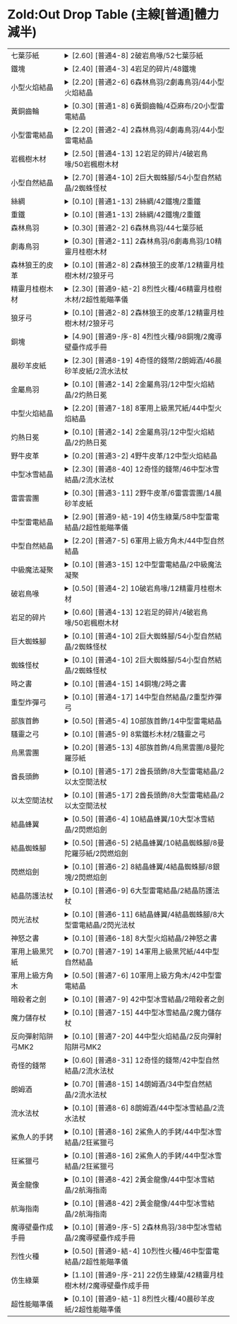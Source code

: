 
# Zold:Out Drop Table (主線[普通]體力減半)

<table>
<tr><td>七葉莎紙</td><td>
<details> <summary>[2.60] [普通4-8] 2破岩鳥喙/52七葉莎紙</summary>
<table><tr><th>Rate</th> <th>Stage</th> <th>Drops</th> </tr>

<tr>
<td>2.60</td>
<td>普通4-8</td>
<td>2破岩鳥喙/52七葉莎紙</td>
</tr>

<tr>
<td>2.50</td>
<td>普通4-7</td>
<td>6破岩鳥喙/50七葉莎紙</td>
</tr>

<tr>
<td>2.20</td>
<td>普通2-2</td>
<td>6森林鳥羽/44七葉莎紙</td>
</tr>

<tr>
<td>1.50</td>
<td>惡夢1-10</td>
<td>4黑鐵齒輪/2赤綿布/3黃銅齒輪/30七葉莎紙/1火焰之加護</td>
</tr>

<tr>
<td>1.25</td>
<td>困難1-9</td>
<td>1赤綿布/1黃銅齒輪/1亞麻布/25七葉莎紙</td>
</tr>

<tr>
<td>1.00</td>
<td>普通1-2</td>
<td>20七葉莎紙</td>
</tr>
</table>
Used by: 閃耀之書/憤怒之書/大回復之書/淨化之書/燃燒之書/加速之書/快速回復之書/聖盾之書/聖光之書/新生節童話/海魔獸歷史/高階回復之書/四季魔導書

</details> </td></tr>
<tr><td>鐵塊</td><td>
<details> <summary>[2.40] [普通4-3] 4岩足的碎片/48鐵塊</summary>
<table><tr><th>Rate</th> <th>Stage</th> <th>Drops</th> </tr>

<tr>
<td>2.40</td>
<td>普通4-3</td>
<td>4岩足的碎片/48鐵塊</td>
</tr>

<tr>
<td>2.10</td>
<td>普通1-13</td>
<td>2絲綢/42鐵塊/2重鐵</td>
</tr>

<tr>
<td>1.45</td>
<td>惡夢1-13</td>
<td>1黃金齒輪/1絲綢/29鐵塊/1天之鎖鏈</td>
</tr>

<tr>
<td>1.10</td>
<td>普通1-3</td>
<td>22鐵塊</td>
</tr>

<tr>
<td>1.00</td>
<td>惡夢1-2</td>
<td>2黑鐵齒輪/2赤綿布/1亞麻布/20鐵塊/1猛毒曲刀</td>
</tr>

<tr>
<td>0.90</td>
<td>困難1-3</td>
<td>1赤綿布/1亞麻布/18鐵塊</td>
</tr>
</table>
Used by: 鐵劍/加護之劍/重劍/長劍/小曲刀/輕巧格檔匕首/平衡劍/騎士長劍/不屈之劍/重鐵/格擋匕首/神聖之劍/引燃火劍/舞台禮劍/星光蟹王輕劍/飲血枯刃

</details> </td></tr>
<tr><td>小型火焰結晶</td><td>
<details> <summary>[2.20] [普通2-6] 6森林鳥羽/2劇毒鳥羽/44小型火焰結晶</summary>
<table><tr><th>Rate</th> <th>Stage</th> <th>Drops</th> </tr>

<tr>
<td>2.20</td>
<td>普通2-6</td>
<td>6森林鳥羽/2劇毒鳥羽/44小型火焰結晶</td>
</tr>

<tr>
<td>1.25</td>
<td>困難1-11</td>
<td>1黑鐵齒輪/2黃銅齒輪/1亞麻布/25小型火焰結晶</td>
</tr>

<tr>
<td>0.90</td>
<td>普通1-5</td>
<td>18小型火焰結晶</td>
</tr>

<tr>
<td>0.90</td>
<td>惡夢1-3</td>
<td>4赤綿布/18小型火焰結晶/1猛毒曲刀</td>
</tr>

<tr>
<td>0.90</td>
<td>惡夢1-9</td>
<td>4黑鐵齒輪/4赤綿布/2黃銅齒輪/18小型火焰結晶/1火焰之加護</td>
</tr>

<tr>
<td>0.85</td>
<td>困難1-8</td>
<td>1赤綿布/5亞麻布/17小型火焰結晶</td>
</tr>
</table>
Used by: 木製法杖/小雞閃光杖/空間法杖/火焰法杖/引燃火劍/橡木法杖/灼熱日冕/彩蛋權杖

</details> </td></tr>
<tr><td>黃銅齒輪</td><td>
<details> <summary>[0.30] [普通1-8] 6黃銅齒輪/4亞麻布/20小型雷電結晶</summary>
<table><tr><th>Rate</th> <th>Stage</th> <th>Drops</th> </tr>

<tr>
<td>0.30</td>
<td>普通1-8</td>
<td>6黃銅齒輪/4亞麻布/20小型雷電結晶</td>
</tr>

<tr>
<td>0.30</td>
<td>普通1-10</td>
<td>6黃銅齒輪/2亞麻布/18小型自然結晶</td>
</tr>

<tr>
<td>0.30</td>
<td>惡夢3-14</td>
<td>2赤綿布/6黃銅齒輪/1亞麻布/4大型冰雪結晶/1流水之加護</td>
</tr>

<tr>
<td>0.20</td>
<td>普通1-11</td>
<td>4黃銅齒輪/2亞麻布/20岩楓樹木材</td>
</tr>

<tr>
<td>0.15</td>
<td>困難3-14</td>
<td>2黑鐵齒輪/3黃銅齒輪/3大型火焰結晶/1清淨如水</td>
</tr>

<tr>
<td>0.15</td>
<td>惡夢1-10</td>
<td>4黑鐵齒輪/2赤綿布/3黃銅齒輪/30七葉莎紙/1火焰之加護</td>
</tr>

<tr>
<td>0.10</td>
<td>普通1-9</td>
<td>2黃銅齒輪/2亞麻布/18岩楓樹木材</td>
</tr>

<tr>
<td>0.10</td>
<td>普通3-14</td>
<td>2黃銅齒輪/2亞麻布/14中型自然結晶</td>
</tr>

<tr>
<td>0.10</td>
<td>困難1-10</td>
<td>2黑鐵齒輪/1赤綿布/2黃銅齒輪/24小型雷電結晶</td>
</tr>

<tr>
<td>0.10</td>
<td>困難1-11</td>
<td>1黑鐵齒輪/2黃銅齒輪/1亞麻布/25小型火焰結晶</td>
</tr>

<tr>
<td>0.10</td>
<td>惡夢1-5</td>
<td>2赤綿布/2黃銅齒輪/3亞麻布/20岩楓樹木材/1猛毒曲刀</td>
</tr>

<tr>
<td>0.10</td>
<td>惡夢1-9</td>
<td>4黑鐵齒輪/4赤綿布/2黃銅齒輪/18小型火焰結晶/1火焰之加護</td>
</tr>

<tr>
<td>0.05</td>
<td>困難1-2</td>
<td>1黑鐵齒輪/1黃銅齒輪/1亞麻布/18小型冰雪結晶</td>
</tr>

<tr>
<td>0.05</td>
<td>困難1-5</td>
<td>1赤綿布/1黃銅齒輪/2亞麻布/19岩楓樹木材</td>
</tr>

<tr>
<td>0.05</td>
<td>困難1-9</td>
<td>1赤綿布/1黃銅齒輪/1亞麻布/25七葉莎紙</td>
</tr>

<tr>
<td>0.05</td>
<td>惡夢1-8</td>
<td>2赤綿布/1黃銅齒輪/5亞麻布/18小型自然結晶/1火焰之加護</td>
</tr>

<tr>
<td>0.05</td>
<td>惡夢1-11</td>
<td>2黑鐵齒輪/1黃銅齒輪/3亞麻布/28小型冰雪結晶/1火焰之加護</td>
</tr>
</table>
Used by: 長劍/小曲刀/訓練用陷阱弓/毒弓/騎士長劍/驅散法杖/火焰法杖/中級魔法凝聚/智慧之書/高級魔法凝聚/時間壓縮杖

</details> </td></tr>
<tr><td>小型雷電結晶</td><td>
<details> <summary>[2.20] [普通2-4] 2森林鳥羽/4劇毒鳥羽/44小型雷電結晶</summary>
<table><tr><th>Rate</th> <th>Stage</th> <th>Drops</th> </tr>

<tr>
<td>2.20</td>
<td>普通2-4</td>
<td>2森林鳥羽/4劇毒鳥羽/44小型雷電結晶</td>
</tr>

<tr>
<td>2.10</td>
<td>普通2-3</td>
<td>2森林鳥羽/42小型雷電結晶</td>
</tr>

<tr>
<td>1.20</td>
<td>困難1-10</td>
<td>2黑鐵齒輪/1赤綿布/2黃銅齒輪/24小型雷電結晶</td>
</tr>

<tr>
<td>1.20</td>
<td>困難1-13</td>
<td>1黃金齒輪/1絲綢/24小型雷電結晶/1暗影杖</td>
</tr>

<tr>
<td>1.00</td>
<td>普通1-8</td>
<td>6黃銅齒輪/4亞麻布/20小型雷電結晶</td>
</tr>

<tr>
<td>1.00</td>
<td>惡夢1-6</td>
<td>1黑鐵齒輪/3赤綿布/3亞麻布/20小型雷電結晶/1猛毒曲刀</td>
</tr>
</table>
Used by: 初等閃電法杖/空間法杖/驅散法杖/聖盾之書/驚嚇小精靈

</details> </td></tr>
<tr><td>岩楓樹木材</td><td>
<details> <summary>[2.50] [普通4-13] 12岩足的碎片/4破岩鳥喙/50岩楓樹木材</summary>
<table><tr><th>Rate</th> <th>Stage</th> <th>Drops</th> </tr>

<tr>
<td>2.50</td>
<td>普通4-13</td>
<td>12岩足的碎片/4破岩鳥喙/50岩楓樹木材</td>
</tr>

<tr>
<td>1.00</td>
<td>普通1-11</td>
<td>4黃銅齒輪/2亞麻布/20岩楓樹木材</td>
</tr>

<tr>
<td>1.00</td>
<td>惡夢1-5</td>
<td>2赤綿布/2黃銅齒輪/3亞麻布/20岩楓樹木材/1猛毒曲刀</td>
</tr>

<tr>
<td>0.95</td>
<td>困難1-5</td>
<td>1赤綿布/1黃銅齒輪/2亞麻布/19岩楓樹木材</td>
</tr>

<tr>
<td>0.90</td>
<td>普通1-9</td>
<td>2黃銅齒輪/2亞麻布/18岩楓樹木材</td>
</tr>
</table>
Used by: 木弓/短弓/訓練用陷阱弓/毒弓/祭祀獵弓/繩弓/誘毒弓/大弓/狼牙弓/反向彈射陷阱弓/楓木弓/蛇毒弓/元素獵者/驚嚇小精靈/開蛋器/碧海旋螺弓/樹藤弓/生機獵狩

</details> </td></tr>
<tr><td>小型自然結晶</td><td>
<details> <summary>[2.70] [普通4-10] 2巨大蜘蛛腳/54小型自然結晶/2蜘蛛怪杖</summary>
<table><tr><th>Rate</th> <th>Stage</th> <th>Drops</th> </tr>

<tr>
<td>2.70</td>
<td>普通4-10</td>
<td>2巨大蜘蛛腳/54小型自然結晶/2蜘蛛怪杖</td>
</tr>

<tr>
<td>2.20</td>
<td>普通2-7</td>
<td>2森林鳥羽/4劇毒鳥羽/44小型自然結晶</td>
</tr>

<tr>
<td>0.90</td>
<td>普通1-10</td>
<td>6黃銅齒輪/2亞麻布/18小型自然結晶</td>
</tr>

<tr>
<td>0.90</td>
<td>惡夢1-8</td>
<td>2赤綿布/1黃銅齒輪/5亞麻布/18小型自然結晶/1火焰之加護</td>
</tr>

<tr>
<td>0.85</td>
<td>困難1-6</td>
<td>1黑鐵齒輪/4亞麻布/17小型自然結晶</td>
</tr>
</table>
Used by: 初等暴風法杖/小雞閃光杖/空間法杖/魔法防護杖/快速回復之書/強化魔法防禦杖/星光蟹王杖/碧空颶風/腥紅血荊

</details> </td></tr>
<tr><td>絲綢</td><td>
<details> <summary>[0.10] [普通1-13] 2絲綢/42鐵塊/2重鐵</summary>
<table><tr><th>Rate</th> <th>Stage</th> <th>Drops</th> </tr>

<tr>
<td>0.10</td>
<td>普通1-13</td>
<td>2絲綢/42鐵塊/2重鐵</td>
</tr>

<tr>
<td>0.05</td>
<td>困難1-13</td>
<td>1黃金齒輪/1絲綢/24小型雷電結晶/1暗影杖</td>
</tr>

<tr>
<td>0.05</td>
<td>惡夢1-13</td>
<td>1黃金齒輪/1絲綢/29鐵塊/1天之鎖鏈</td>
</tr>
</table>
Used by: 重鐵/暗影杖/午安熊/天之鎖鏈

</details> </td></tr>
<tr><td>重鐵</td><td>
<details> <summary>[0.10] [普通1-13] 2絲綢/42鐵塊/2重鐵</summary>
<table><tr><th>Rate</th> <th>Stage</th> <th>Drops</th> </tr>

<tr>
<td>0.10</td>
<td>普通1-13</td>
<td>2絲綢/42鐵塊/2重鐵</td>
</tr>
</table>
Used by: None

</details> </td></tr>
<tr><td>森林鳥羽</td><td>
<details> <summary>[0.30] [普通2-2] 6森林鳥羽/44七葉莎紙</summary>
<table><tr><th>Rate</th> <th>Stage</th> <th>Drops</th> </tr>

<tr>
<td>0.30</td>
<td>普通2-2</td>
<td>6森林鳥羽/44七葉莎紙</td>
</tr>

<tr>
<td>0.30</td>
<td>普通2-6</td>
<td>6森林鳥羽/2劇毒鳥羽/44小型火焰結晶</td>
</tr>

<tr>
<td>0.30</td>
<td>普通2-13</td>
<td>6森林鳥羽/2劇毒鳥羽/12晨砂羊皮紙</td>
</tr>

<tr>
<td>0.25</td>
<td>困難2-2</td>
<td>5森林鳥羽/6精靈月桂樹木材</td>
</tr>

<tr>
<td>0.15</td>
<td>困難2-10</td>
<td>3森林鳥羽/3劇毒鳥羽/7晨砂羊皮紙</td>
</tr>

<tr>
<td>0.10</td>
<td>普通2-3</td>
<td>2森林鳥羽/42小型雷電結晶</td>
</tr>

<tr>
<td>0.10</td>
<td>普通2-4</td>
<td>2森林鳥羽/4劇毒鳥羽/44小型雷電結晶</td>
</tr>

<tr>
<td>0.10</td>
<td>普通2-7</td>
<td>2森林鳥羽/4劇毒鳥羽/44小型自然結晶</td>
</tr>

<tr>
<td>0.10</td>
<td>普通2-10</td>
<td>2森林鳥羽/2劇毒鳥羽/16銅塊</td>
</tr>

<tr>
<td>0.10</td>
<td>普通2-11</td>
<td>2森林鳥羽/6劇毒鳥羽/10精靈月桂樹木材</td>
</tr>

<tr>
<td>0.10</td>
<td>普通9-序-5</td>
<td>2森林鳥羽/38中型冰雪結晶/2魔導壁壘作成手冊</td>
</tr>

<tr>
<td>0.10</td>
<td>困難2-6</td>
<td>2森林鳥羽/4劇毒鳥羽/6中型火焰結晶</td>
</tr>

<tr>
<td>0.10</td>
<td>困難2-7</td>
<td>2森林鳥羽/3劇毒鳥羽/8中型冰雪結晶</td>
</tr>

<tr>
<td>0.10</td>
<td>困難2-13</td>
<td>2森林鳥羽/3劇毒鳥羽/5晨砂羊皮紙</td>
</tr>

<tr>
<td>0.10</td>
<td>困難9-序-5</td>
<td>17大型冰雪結晶/2森林鳥羽</td>
</tr>

<tr>
<td>0.05</td>
<td>困難2-3</td>
<td>1森林鳥羽/7中型自然結晶</td>
</tr>

<tr>
<td>0.05</td>
<td>困難2-4</td>
<td>1森林鳥羽/2劇毒鳥羽/8精靈月桂樹木材</td>
</tr>

<tr>
<td>0.05</td>
<td>困難2-8</td>
<td>1森林狼王的爪/1森林狼王的皮革/1森林鳥羽/7精靈月桂樹木材/1狼牙大劍</td>
</tr>

<tr>
<td>0.05</td>
<td>困難2-11</td>
<td>1森林鳥羽/4劇毒鳥羽/7精靈月桂樹木材</td>
</tr>
</table>
Used by: 小雞閃光杖/大弓/魔法防護杖/加速之書/突襲彎刀/楓木弓/美味食譜100選/大商會特製記帳本/追擊彎刀/午安熊/精靈之森

</details> </td></tr>
<tr><td>劇毒鳥羽</td><td>
<details> <summary>[0.30] [普通2-11] 2森林鳥羽/6劇毒鳥羽/10精靈月桂樹木材</summary>
<table><tr><th>Rate</th> <th>Stage</th> <th>Drops</th> </tr>

<tr>
<td>0.30</td>
<td>普通2-11</td>
<td>2森林鳥羽/6劇毒鳥羽/10精靈月桂樹木材</td>
</tr>

<tr>
<td>0.20</td>
<td>普通2-4</td>
<td>2森林鳥羽/4劇毒鳥羽/44小型雷電結晶</td>
</tr>

<tr>
<td>0.20</td>
<td>普通2-7</td>
<td>2森林鳥羽/4劇毒鳥羽/44小型自然結晶</td>
</tr>

<tr>
<td>0.20</td>
<td>困難2-6</td>
<td>2森林鳥羽/4劇毒鳥羽/6中型火焰結晶</td>
</tr>

<tr>
<td>0.20</td>
<td>困難2-11</td>
<td>1森林鳥羽/4劇毒鳥羽/7精靈月桂樹木材</td>
</tr>

<tr>
<td>0.15</td>
<td>困難2-7</td>
<td>2森林鳥羽/3劇毒鳥羽/8中型冰雪結晶</td>
</tr>

<tr>
<td>0.15</td>
<td>困難2-10</td>
<td>3森林鳥羽/3劇毒鳥羽/7晨砂羊皮紙</td>
</tr>

<tr>
<td>0.15</td>
<td>困難2-13</td>
<td>2森林鳥羽/3劇毒鳥羽/5晨砂羊皮紙</td>
</tr>

<tr>
<td>0.10</td>
<td>普通2-6</td>
<td>6森林鳥羽/2劇毒鳥羽/44小型火焰結晶</td>
</tr>

<tr>
<td>0.10</td>
<td>普通2-10</td>
<td>2森林鳥羽/2劇毒鳥羽/16銅塊</td>
</tr>

<tr>
<td>0.10</td>
<td>普通2-13</td>
<td>6森林鳥羽/2劇毒鳥羽/12晨砂羊皮紙</td>
</tr>

<tr>
<td>0.10</td>
<td>困難2-4</td>
<td>1森林鳥羽/2劇毒鳥羽/8精靈月桂樹木材</td>
</tr>

<tr>
<td>0.10</td>
<td>惡夢9-序-4</td>
<td>5米斯里魔紋紙/2劇毒鳥羽</td>
</tr>

<tr>
<td>0.10</td>
<td>惡夢9-序-5</td>
<td>5巨型冰雪結晶/2劇毒鳥羽</td>
</tr>
</table>
Used by: 小雞閃光杖/誘毒弓/魔法防護杖/加速之書/楓木弓/蛇毒弓/大商會特製多彩光棒/美味食譜100選/精靈之森

</details> </td></tr>
<tr><td>森林狼王的皮革</td><td>
<details> <summary>[0.10] [普通2-8] 2森林狼王的皮革/12精靈月桂樹木材/2狼牙弓</summary>
<table><tr><th>Rate</th> <th>Stage</th> <th>Drops</th> </tr>

<tr>
<td>0.10</td>
<td>普通2-8</td>
<td>2森林狼王的皮革/12精靈月桂樹木材/2狼牙弓</td>
</tr>

<tr>
<td>0.05</td>
<td>困難2-8</td>
<td>1森林狼王的爪/1森林狼王的皮革/1森林鳥羽/7精靈月桂樹木材/1狼牙大劍</td>
</tr>

<tr>
<td>0.05</td>
<td>惡夢2-8</td>
<td>1森林狼王的爪/1森林狼王的皮革/14中型自然結晶/1生命滿溢</td>
</tr>
</table>
Used by: 狼牙弓/狼牙大劍/生命滿溢

</details> </td></tr>
<tr><td>精靈月桂樹木材</td><td>
<details> <summary>[2.30] [普通9-結-2] 8烈性火種/46精靈月桂樹木材/2超性能瞄準儀</summary>
<table><tr><th>Rate</th> <th>Stage</th> <th>Drops</th> </tr>

<tr>
<td>2.30</td>
<td>普通9-結-2</td>
<td>8烈性火種/46精靈月桂樹木材/2超性能瞄準儀</td>
</tr>

<tr>
<td>2.20</td>
<td>普通7-3</td>
<td>6軍用上級方角木/44精靈月桂樹木材</td>
</tr>

<tr>
<td>2.20</td>
<td>普通7-11</td>
<td>10軍用上級方角木/44精靈月桂樹木材</td>
</tr>

<tr>
<td>2.20</td>
<td>普通8-25</td>
<td>4奇怪的錢幣/44精靈月桂樹木材/2流水法杖</td>
</tr>

<tr>
<td>2.20</td>
<td>普通8-30</td>
<td>4朗姆酒/44精靈月桂樹木材/2流水法杖</td>
</tr>

<tr>
<td>2.10</td>
<td>普通9-序-17</td>
<td>8仿生綠葉/42精靈月桂樹木材/2魔導壁壘作成手冊</td>
</tr>

<tr>
<td>2.10</td>
<td>普通9-序-21</td>
<td>22仿生綠葉/42精靈月桂樹木材/2魔導壁壘作成手冊</td>
</tr>

<tr>
<td>2.00</td>
<td>普通8-34</td>
<td>10奇怪的錢幣/40精靈月桂樹木材/2流水法杖</td>
</tr>

<tr>
<td>0.70</td>
<td>普通2-17</td>
<td>14精靈月桂樹木材</td>
</tr>

<tr>
<td>0.70</td>
<td>惡夢2-7</td>
<td>2螳螂蜂的翼/3劇毒鳥喙/14精靈月桂樹木材/1雷電蜂</td>
</tr>

<tr>
<td>0.70</td>
<td>惡夢2-10</td>
<td>1螳螂蜂的翼/3劇毒鳥喙/14精靈月桂樹木材/1雷電蜂</td>
</tr>

<tr>
<td>0.70</td>
<td>惡夢2-14</td>
<td>1金屬鳥喙/1金屬鳥羽/14精靈月桂樹木材/1爆燃殆盡</td>
</tr>

<tr>
<td>0.65</td>
<td>惡夢2-2</td>
<td>13精靈月桂樹木材/1引毒蜂素</td>
</tr>

<tr>
<td>0.60</td>
<td>普通2-8</td>
<td>2森林狼王的皮革/12精靈月桂樹木材/2狼牙弓</td>
</tr>

<tr>
<td>0.60</td>
<td>普通4-2</td>
<td>10破岩鳥喙/12精靈月桂樹木材</td>
</tr>

<tr>
<td>0.50</td>
<td>普通2-11</td>
<td>2森林鳥羽/6劇毒鳥羽/10精靈月桂樹木材</td>
</tr>

<tr>
<td>0.40</td>
<td>困難2-4</td>
<td>1森林鳥羽/2劇毒鳥羽/8精靈月桂樹木材</td>
</tr>

<tr>
<td>0.35</td>
<td>困難2-8</td>
<td>1森林狼王的爪/1森林狼王的皮革/1森林鳥羽/7精靈月桂樹木材/1狼牙大劍</td>
</tr>

<tr>
<td>0.35</td>
<td>困難2-11</td>
<td>1森林鳥羽/4劇毒鳥羽/7精靈月桂樹木材</td>
</tr>

<tr>
<td>0.30</td>
<td>困難2-2</td>
<td>5森林鳥羽/6精靈月桂樹木材</td>
</tr>
</table>
Used by: 炸彈弓/遊擊短弓/彈射陷阱弓/連射弓/楓木弓/騷靈之弓/元素獵者/大商會特製獵弓/開蛋器/碧海旋螺弓/樹藤弓/引毒蜂素/彈射陷阱弓MK2/世界樹樹苗/超性能瞄準儀

</details> </td></tr>
<tr><td>狼牙弓</td><td>
<details> <summary>[0.10] [普通2-8] 2森林狼王的皮革/12精靈月桂樹木材/2狼牙弓</summary>
<table><tr><th>Rate</th> <th>Stage</th> <th>Drops</th> </tr>

<tr>
<td>0.10</td>
<td>普通2-8</td>
<td>2森林狼王的皮革/12精靈月桂樹木材/2狼牙弓</td>
</tr>
</table>
Used by: None

</details> </td></tr>
<tr><td>銅塊</td><td>
<details> <summary>[4.90] [普通9-序-8] 4烈性火種/98銅塊/2魔導壁壘作成手冊</summary>
<table><tr><th>Rate</th> <th>Stage</th> <th>Drops</th> </tr>

<tr>
<td>4.90</td>
<td>普通9-序-8</td>
<td>4烈性火種/98銅塊/2魔導壁壘作成手冊</td>
</tr>

<tr>
<td>2.20</td>
<td>普通7-2</td>
<td>2軍用上級黑咒紙/44銅塊</td>
</tr>

<tr>
<td>2.10</td>
<td>普通7-14</td>
<td>8軍用上級黑咒紙/42銅塊</td>
</tr>

<tr>
<td>2.10</td>
<td>普通8-11</td>
<td>42銅塊/2流水法杖</td>
</tr>

<tr>
<td>2.10</td>
<td>普通9-結-5</td>
<td>6仿生綠葉/42銅塊/2超性能瞄準儀</td>
</tr>

<tr>
<td>0.80</td>
<td>普通2-10</td>
<td>2森林鳥羽/2劇毒鳥羽/16銅塊</td>
</tr>

<tr>
<td>0.75</td>
<td>惡夢2-13</td>
<td>5螳螂蜂的翼/2劇毒鳥喙/15銅塊/1雷電蜂</td>
</tr>

<tr>
<td>0.70</td>
<td>普通4-15</td>
<td>14銅塊/2時之書</td>
</tr>

<tr>
<td>0.70</td>
<td>普通8-3</td>
<td>4奇怪的錢幣/14銅塊</td>
</tr>

<tr>
<td>0.60</td>
<td>普通3-3</td>
<td>4野牛皮革/12銅塊</td>
</tr>

<tr>
<td>0.50</td>
<td>普通4-5</td>
<td>2岩足的碎片/2破岩鳥喙/10銅塊</td>
</tr>

<tr>
<td>0.30</td>
<td>困難2-14</td>
<td>1金屬鳥喙/1金屬鳥羽/6銅塊/1猛炎之書</td>
</tr>
</table>
Used by: 騎士長劍/盜賊短劍/突襲彎刀/切冰刃/格擋匕首/神聖之劍/引燃火劍/狼牙大劍/大商會特製杖中劍/舞台禮劍/星光蟹王輕劍/重型炸彈弓/至毒曲刀/守護者之劍/貴族格擋匕首/追擊彎刀/霜凍的石劍/教堂禮劍/動力能量劍/鐵輪鋼力弓/暗殺者之劍

</details> </td></tr>
<tr><td>晨砂羊皮紙</td><td>
<details> <summary>[2.30] [普通8-19] 4奇怪的錢幣/2朗姆酒/46晨砂羊皮紙/2流水法杖</summary>
<table><tr><th>Rate</th> <th>Stage</th> <th>Drops</th> </tr>

<tr>
<td>2.30</td>
<td>普通8-19</td>
<td>4奇怪的錢幣/2朗姆酒/46晨砂羊皮紙/2流水法杖</td>
</tr>

<tr>
<td>2.30</td>
<td>普通9-序-4</td>
<td>46晨砂羊皮紙</td>
</tr>

<tr>
<td>2.30</td>
<td>普通9-結-7</td>
<td>4仿生綠葉/46晨砂羊皮紙/2超性能瞄準儀</td>
</tr>

<tr>
<td>2.20</td>
<td>普通7-17</td>
<td>10軍用上級方角木/44晨砂羊皮紙</td>
</tr>

<tr>
<td>2.20</td>
<td>普通8-39</td>
<td>4朗姆酒/44晨砂羊皮紙/2流水法杖</td>
</tr>

<tr>
<td>2.20</td>
<td>普通9-序-10</td>
<td>4烈性火種/44晨砂羊皮紙/2魔導壁壘作成手冊</td>
</tr>

<tr>
<td>2.10</td>
<td>普通7-8</td>
<td>10軍用上級方角木/42晨砂羊皮紙</td>
</tr>

<tr>
<td>2.10</td>
<td>普通9-序-14</td>
<td>6仿生綠葉/42晨砂羊皮紙/2魔導壁壘作成手冊</td>
</tr>

<tr>
<td>2.00</td>
<td>普通9-結-1</td>
<td>8烈性火種/40晨砂羊皮紙/2超性能瞄準儀</td>
</tr>

<tr>
<td>0.80</td>
<td>普通3-5</td>
<td>2野牛皮革/16晨砂羊皮紙</td>
</tr>

<tr>
<td>0.70</td>
<td>普通3-11</td>
<td>2野牛皮革/6雷雲雲團/14晨砂羊皮紙</td>
</tr>

<tr>
<td>0.70</td>
<td>惡夢2-6</td>
<td>5劇毒鳥喙/14晨砂羊皮紙/1引毒蜂素</td>
</tr>

<tr>
<td>0.60</td>
<td>普通2-13</td>
<td>6森林鳥羽/2劇毒鳥羽/12晨砂羊皮紙</td>
</tr>

<tr>
<td>0.60</td>
<td>普通3-8</td>
<td>4野牛皮革/2雷雲雲團/12晨砂羊皮紙</td>
</tr>

<tr>
<td>0.35</td>
<td>困難2-10</td>
<td>3森林鳥羽/3劇毒鳥羽/7晨砂羊皮紙</td>
</tr>

<tr>
<td>0.25</td>
<td>困難2-13</td>
<td>2森林鳥羽/3劇毒鳥羽/5晨砂羊皮紙</td>
</tr>
</table>
Used by: 觸電之書/防禦之書/時之書/清淨如水/聖盾之書/聖光之書/雷電蜂/猛炎之書/大商會特製記帳本/新生節童話/海魔獸歷史/智慧之書/高階回復之書/轟雷的石書/托瑪斯手帳

</details> </td></tr>
<tr><td>金屬鳥羽</td><td>
<details> <summary>[0.10] [普通2-14] 2金屬鳥羽/12中型火焰結晶/2灼熱日冕</summary>
<table><tr><th>Rate</th> <th>Stage</th> <th>Drops</th> </tr>

<tr>
<td>0.10</td>
<td>普通2-14</td>
<td>2金屬鳥羽/12中型火焰結晶/2灼熱日冕</td>
</tr>

<tr>
<td>0.05</td>
<td>困難2-14</td>
<td>1金屬鳥喙/1金屬鳥羽/6銅塊/1猛炎之書</td>
</tr>

<tr>
<td>0.05</td>
<td>惡夢2-14</td>
<td>1金屬鳥喙/1金屬鳥羽/14精靈月桂樹木材/1爆燃殆盡</td>
</tr>
</table>
Used by: 灼熱日冕/猛炎之書/生機獵狩/爆燃殆盡

</details> </td></tr>
<tr><td>中型火焰結晶</td><td>
<details> <summary>[2.20] [普通7-18] 8軍用上級黑咒紙/44中型火焰結晶</summary>
<table><tr><th>Rate</th> <th>Stage</th> <th>Drops</th> </tr>

<tr>
<td>2.20</td>
<td>普通7-18</td>
<td>8軍用上級黑咒紙/44中型火焰結晶</td>
</tr>

<tr>
<td>2.20</td>
<td>普通7-20</td>
<td>44中型火焰結晶/2反向彈射陷阱弓MK2</td>
</tr>

<tr>
<td>2.10</td>
<td>普通9-序-23</td>
<td>8烈性火種/42中型火焰結晶/2魔導壁壘作成手冊</td>
</tr>

<tr>
<td>2.00</td>
<td>普通8-21</td>
<td>4奇怪的錢幣/40中型火焰結晶/2流水法杖</td>
</tr>

<tr>
<td>0.75</td>
<td>惡夢2-17</td>
<td>15中型火焰結晶/1精靈之森</td>
</tr>

<tr>
<td>0.60</td>
<td>普通2-14</td>
<td>2金屬鳥羽/12中型火焰結晶/2灼熱日冕</td>
</tr>

<tr>
<td>0.60</td>
<td>普通3-2</td>
<td>4野牛皮革/12中型火焰結晶</td>
</tr>

<tr>
<td>0.30</td>
<td>困難2-6</td>
<td>2森林鳥羽/4劇毒鳥羽/6中型火焰結晶</td>
</tr>
</table>
Used by: 炸彈弓/連射弓/初級魔法凝聚/暗影杖/引燃火劍/橡木法杖/灼熱日冕/以太空間法杖/星光蟹王杖/閃燃焰劍/受祝福的聖樹樹枝/閃光法杖/業炎的石杖/火焰之加護

</details> </td></tr>
<tr><td>灼熱日冕</td><td>
<details> <summary>[0.10] [普通2-14] 2金屬鳥羽/12中型火焰結晶/2灼熱日冕</summary>
<table><tr><th>Rate</th> <th>Stage</th> <th>Drops</th> </tr>

<tr>
<td>0.10</td>
<td>普通2-14</td>
<td>2金屬鳥羽/12中型火焰結晶/2灼熱日冕</td>
</tr>
</table>
Used by: None

</details> </td></tr>
<tr><td>野牛皮革</td><td>
<details> <summary>[0.20] [普通3-2] 4野牛皮革/12中型火焰結晶</summary>
<table><tr><th>Rate</th> <th>Stage</th> <th>Drops</th> </tr>

<tr>
<td>0.20</td>
<td>普通3-2</td>
<td>4野牛皮革/12中型火焰結晶</td>
</tr>

<tr>
<td>0.20</td>
<td>普通3-3</td>
<td>4野牛皮革/12銅塊</td>
</tr>

<tr>
<td>0.20</td>
<td>普通3-6</td>
<td>4野牛皮革/12中型冰雪結晶</td>
</tr>

<tr>
<td>0.20</td>
<td>普通3-8</td>
<td>4野牛皮革/2雷雲雲團/12晨砂羊皮紙</td>
</tr>

<tr>
<td>0.20</td>
<td>困難3-3</td>
<td>4野牛皮革/3銀塊/1元素獵者</td>
</tr>

<tr>
<td>0.20</td>
<td>困難3-6</td>
<td>4野牛皮革/3紫鐵杉木材/1元素獵者</td>
</tr>

<tr>
<td>0.15</td>
<td>困難3-5</td>
<td>3野牛皮革/5曼陀羅莎紙/1元素獵者</td>
</tr>

<tr>
<td>0.15</td>
<td>困難3-8</td>
<td>3野牛皮革/2雷雲雲團/5大型自然結晶/1清淨如水</td>
</tr>

<tr>
<td>0.10</td>
<td>普通3-5</td>
<td>2野牛皮革/16晨砂羊皮紙</td>
</tr>

<tr>
<td>0.10</td>
<td>普通3-9</td>
<td>2野牛皮革/4雷雲雲團/16中型雷電結晶</td>
</tr>

<tr>
<td>0.10</td>
<td>普通3-11</td>
<td>2野牛皮革/6雷雲雲團/14晨砂羊皮紙</td>
</tr>

<tr>
<td>0.10</td>
<td>困難3-2</td>
<td>2野牛皮革/5曼陀羅莎紙/1元素獵者</td>
</tr>

<tr>
<td>0.10</td>
<td>困難3-9</td>
<td>2野牛皮革/2雷雲雲團/5曼陀羅莎紙/1清淨如水</td>
</tr>

<tr>
<td>0.05</td>
<td>困難3-11</td>
<td>1野牛皮革/4雷雲雲團/4曼陀羅莎紙/1清淨如水</td>
</tr>
</table>
Used by: 燃燒之書/不屈之劍/彈射陷阱弓/格擋匕首/元素獵者/中級魔法凝聚/新生節童話/午安熊/高級魔法凝聚

</details> </td></tr>
<tr><td>中型冰雪結晶</td><td>
<details> <summary>[2.30] [普通8-40] 12奇怪的錢幣/46中型冰雪結晶/2流水法杖</summary>
<table><tr><th>Rate</th> <th>Stage</th> <th>Drops</th> </tr>

<tr>
<td>2.30</td>
<td>普通8-40</td>
<td>12奇怪的錢幣/46中型冰雪結晶/2流水法杖</td>
</tr>

<tr>
<td>2.20</td>
<td>普通7-15</td>
<td>44中型冰雪結晶/2魔力儲存杖</td>
</tr>

<tr>
<td>2.20</td>
<td>普通8-6</td>
<td>8朗姆酒/44中型冰雪結晶/2流水法杖</td>
</tr>

<tr>
<td>2.20</td>
<td>普通8-7</td>
<td>6朗姆酒/44中型冰雪結晶/2流水法杖</td>
</tr>

<tr>
<td>2.20</td>
<td>普通8-13</td>
<td>6朗姆酒/44中型冰雪結晶/2流水法杖</td>
</tr>

<tr>
<td>2.20</td>
<td>普通8-16</td>
<td>2鯊魚人的手銬/44中型冰雪結晶/2狂鯊獵弓</td>
</tr>

<tr>
<td>2.20</td>
<td>普通8-22</td>
<td>4奇怪的錢幣/44中型冰雪結晶/2流水法杖</td>
</tr>

<tr>
<td>2.20</td>
<td>普通8-27</td>
<td>2朗姆酒/44中型冰雪結晶/2流水法杖</td>
</tr>

<tr>
<td>2.20</td>
<td>普通8-36</td>
<td>8奇怪的錢幣/44中型冰雪結晶/2流水法杖</td>
</tr>

<tr>
<td>2.20</td>
<td>普通8-42</td>
<td>2黃金龍像/44中型冰雪結晶/2航海指南</td>
</tr>

<tr>
<td>2.10</td>
<td>普通7-9</td>
<td>42中型冰雪結晶/2暗殺者之劍</td>
</tr>

<tr>
<td>2.10</td>
<td>普通8-24</td>
<td>4奇怪的錢幣/42中型冰雪結晶/2流水法杖</td>
</tr>

<tr>
<td>2.10</td>
<td>普通8-28</td>
<td>6朗姆酒/42中型冰雪結晶/2流水法杖</td>
</tr>

<tr>
<td>2.10</td>
<td>普通8-33</td>
<td>12奇怪的錢幣/42中型冰雪結晶/2流水法杖</td>
</tr>

<tr>
<td>2.00</td>
<td>普通8-10</td>
<td>40中型冰雪結晶/2流水法杖</td>
</tr>

<tr>
<td>1.90</td>
<td>普通9-序-5</td>
<td>2森林鳥羽/38中型冰雪結晶/2魔導壁壘作成手冊</td>
</tr>

<tr>
<td>0.75</td>
<td>惡夢2-3</td>
<td>6螳螂蜂的翼/15中型冰雪結晶/1引毒蜂素</td>
</tr>

<tr>
<td>0.70</td>
<td>普通4-6</td>
<td>2岩足的碎片/4破岩鳥喙/14中型冰雪結晶</td>
</tr>

<tr>
<td>0.60</td>
<td>普通3-6</td>
<td>4野牛皮革/12中型冰雪結晶</td>
</tr>

<tr>
<td>0.60</td>
<td>普通4-12</td>
<td>4岩足的碎片/12中型冰雪結晶</td>
</tr>

<tr>
<td>0.50</td>
<td>普通3-12</td>
<td>10中型冰雪結晶</td>
</tr>

<tr>
<td>0.40</td>
<td>困難2-7</td>
<td>2森林鳥羽/3劇毒鳥羽/8中型冰雪結晶</td>
</tr>
</table>
Used by: 力量強化杖/初級魔法凝聚/冰霜法杖/星光蟹王輕劍/以太空間法杖/霜凍的石劍/惡意狼牙棒/白夜禮物派送器/流水之加護/巨型西瓜冰棒/絕對零度/流水法杖

</details> </td></tr>
<tr><td>雷雲雲團</td><td>
<details> <summary>[0.30] [普通3-11] 2野牛皮革/6雷雲雲團/14晨砂羊皮紙</summary>
<table><tr><th>Rate</th> <th>Stage</th> <th>Drops</th> </tr>

<tr>
<td>0.30</td>
<td>普通3-11</td>
<td>2野牛皮革/6雷雲雲團/14晨砂羊皮紙</td>
</tr>

<tr>
<td>0.20</td>
<td>普通3-9</td>
<td>2野牛皮革/4雷雲雲團/16中型雷電結晶</td>
</tr>

<tr>
<td>0.20</td>
<td>困難3-11</td>
<td>1野牛皮革/4雷雲雲團/4曼陀羅莎紙/1清淨如水</td>
</tr>

<tr>
<td>0.10</td>
<td>普通3-8</td>
<td>4野牛皮革/2雷雲雲團/12晨砂羊皮紙</td>
</tr>

<tr>
<td>0.10</td>
<td>普通5-2</td>
<td>8部族首飾/2雷雲雲團/14中型自然結晶</td>
</tr>

<tr>
<td>0.10</td>
<td>困難3-8</td>
<td>3野牛皮革/2雷雲雲團/5大型自然結晶/1清淨如水</td>
</tr>

<tr>
<td>0.10</td>
<td>困難3-9</td>
<td>2野牛皮革/2雷雲雲團/5曼陀羅莎紙/1清淨如水</td>
</tr>

<tr>
<td>0.05</td>
<td>困難5-2</td>
<td>3部族首飾/1雷雲雲團/4銀塊/1碧空颶風</td>
</tr>
</table>
Used by: 不屈之劍/切冰刃/清淨如水/開蛋器/中級魔法凝聚/儀式法杖/高級魔法凝聚

</details> </td></tr>
<tr><td>中型雷電結晶</td><td>
<details> <summary>[2.90] [普通9-結-19] 4仿生綠葉/58中型雷電結晶/2超性能瞄準儀</summary>
<table><tr><th>Rate</th> <th>Stage</th> <th>Drops</th> </tr>

<tr>
<td>2.90</td>
<td>普通9-結-19</td>
<td>4仿生綠葉/58中型雷電結晶/2超性能瞄準儀</td>
</tr>

<tr>
<td>2.30</td>
<td>普通8-18</td>
<td>2奇怪的錢幣/46中型雷電結晶/2流水法杖</td>
</tr>

<tr>
<td>2.30</td>
<td>普通8-37</td>
<td>8朗姆酒/46中型雷電結晶/2流水法杖</td>
</tr>

<tr>
<td>2.30</td>
<td>普通9-序-25</td>
<td>2仿生綠葉/46中型雷電結晶/2魔導壁壘作成手冊</td>
</tr>

<tr>
<td>2.30</td>
<td>普通9-結-4</td>
<td>10烈性火種/46中型雷電結晶/2超性能瞄準儀</td>
</tr>

<tr>
<td>2.20</td>
<td>普通7-12</td>
<td>8軍用上級黑咒紙/44中型雷電結晶</td>
</tr>

<tr>
<td>2.20</td>
<td>普通9-序-16</td>
<td>6烈性火種/44中型雷電結晶/2魔導壁壘作成手冊</td>
</tr>

<tr>
<td>2.20</td>
<td>普通9-結-11</td>
<td>4烈性火種/44中型雷電結晶/2超性能瞄準儀</td>
</tr>

<tr>
<td>2.10</td>
<td>普通7-6</td>
<td>10軍用上級方角木/42中型雷電結晶</td>
</tr>

<tr>
<td>2.10</td>
<td>普通9-序-7</td>
<td>6烈性火種/42中型雷電結晶/2魔導壁壘作成手冊</td>
</tr>

<tr>
<td>2.10</td>
<td>普通9-序-13</td>
<td>10仿生綠葉/42中型雷電結晶/2魔導壁壘作成手冊</td>
</tr>

<tr>
<td>2.10</td>
<td>普通9-序-19</td>
<td>8烈性火種/42中型雷電結晶/2魔導壁壘作成手冊</td>
</tr>

<tr>
<td>0.80</td>
<td>普通3-9</td>
<td>2野牛皮革/4雷雲雲團/16中型雷電結晶</td>
</tr>

<tr>
<td>0.70</td>
<td>普通5-4</td>
<td>10部族首飾/14中型雷電結晶</td>
</tr>

<tr>
<td>0.70</td>
<td>惡夢2-11</td>
<td>5螳螂蜂的翼/5劇毒鳥喙/14中型雷電結晶/1雷電蜂</td>
</tr>

<tr>
<td>0.60</td>
<td>普通3-15</td>
<td>12中型雷電結晶/2中級魔法凝聚</td>
</tr>

<tr>
<td>0.60</td>
<td>普通5-7</td>
<td>10部族首飾/12中型雷電結晶</td>
</tr>

<tr>
<td>0.35</td>
<td>困難2-17</td>
<td>7中型雷電結晶/1追擊彎刀</td>
</tr>
</table>
Used by: 力量強化杖/初級魔法凝聚/觸電之書/暗影杖/碧海旋螺弓/彩蛋權杖/閃電法杖/結晶防護法杖/冰雕魔杖/歹毒魔法棒/雷電之加護/轟雷的石書/高效魔力轉換裝置

</details> </td></tr>
<tr><td>中型自然結晶</td><td>
<details> <summary>[2.20] [普通7-5] 6軍用上級方角木/44中型自然結晶</summary>
<table><tr><th>Rate</th> <th>Stage</th> <th>Drops</th> </tr>

<tr>
<td>2.20</td>
<td>普通7-5</td>
<td>6軍用上級方角木/44中型自然結晶</td>
</tr>

<tr>
<td>2.20</td>
<td>普通7-19</td>
<td>14軍用上級黑咒紙/44中型自然結晶</td>
</tr>

<tr>
<td>2.20</td>
<td>普通9-結-10</td>
<td>6仿生綠葉/44中型自然結晶/2超性能瞄準儀</td>
</tr>

<tr>
<td>2.10</td>
<td>普通8-31</td>
<td>12奇怪的錢幣/42中型自然結晶/2流水法杖</td>
</tr>

<tr>
<td>2.10</td>
<td>普通9-序-11</td>
<td>2仿生綠葉/42中型自然結晶/2魔導壁壘作成手冊</td>
</tr>

<tr>
<td>1.70</td>
<td>普通8-15</td>
<td>14朗姆酒/34中型自然結晶/2流水法杖</td>
</tr>

<tr>
<td>0.75</td>
<td>惡夢2-4</td>
<td>4螳螂蜂的翼/2劇毒鳥喙/15中型自然結晶/1引毒蜂素</td>
</tr>

<tr>
<td>0.70</td>
<td>普通3-14</td>
<td>2黃銅齒輪/2亞麻布/14中型自然結晶</td>
</tr>

<tr>
<td>0.70</td>
<td>普通4-17</td>
<td>14中型自然結晶/2重型炸彈弓</td>
</tr>

<tr>
<td>0.70</td>
<td>普通5-2</td>
<td>8部族首飾/2雷雲雲團/14中型自然結晶</td>
</tr>

<tr>
<td>0.70</td>
<td>惡夢2-8</td>
<td>1森林狼王的爪/1森林狼王的皮革/14中型自然結晶/1生命滿溢</td>
</tr>

<tr>
<td>0.60</td>
<td>普通5-5</td>
<td>8部族首飾/12中型自然結晶</td>
</tr>

<tr>
<td>0.35</td>
<td>困難2-3</td>
<td>1森林鳥羽/7中型自然結晶</td>
</tr>
</table>
Used by: 初級魔法凝聚/暴風法杖/強化魔法防禦杖/大商會特製多彩光棒/星光蟹王杖/海魔獸歷史/超級力量強化杖/眼鏡蛇弓/百毒的石弓/壞心腸彈弓/碧空颶風/自然之加護/聖樹祭慶祝指南/渴望之書/儀式長弓

</details> </td></tr>
<tr><td>中級魔法凝聚</td><td>
<details> <summary>[0.10] [普通3-15] 12中型雷電結晶/2中級魔法凝聚</summary>
<table><tr><th>Rate</th> <th>Stage</th> <th>Drops</th> </tr>

<tr>
<td>0.10</td>
<td>普通3-15</td>
<td>12中型雷電結晶/2中級魔法凝聚</td>
</tr>
</table>
Used by: None

</details> </td></tr>
<tr><td>破岩鳥喙</td><td>
<details> <summary>[0.50] [普通4-2] 10破岩鳥喙/12精靈月桂樹木材</summary>
<table><tr><th>Rate</th> <th>Stage</th> <th>Drops</th> </tr>

<tr>
<td>0.50</td>
<td>普通4-2</td>
<td>10破岩鳥喙/12精靈月桂樹木材</td>
</tr>

<tr>
<td>0.30</td>
<td>普通4-7</td>
<td>6破岩鳥喙/50七葉莎紙</td>
</tr>

<tr>
<td>0.30</td>
<td>困難4-2</td>
<td>6破岩鳥喙/4銀塊/1貴族格擋匕首</td>
</tr>

<tr>
<td>0.20</td>
<td>普通4-6</td>
<td>2岩足的碎片/4破岩鳥喙/14中型冰雪結晶</td>
</tr>

<tr>
<td>0.20</td>
<td>普通4-13</td>
<td>12岩足的碎片/4破岩鳥喙/50岩楓樹木材</td>
</tr>

<tr>
<td>0.15</td>
<td>困難4-7</td>
<td>3破岩鳥喙/3大型冰雪結晶/1貴族格擋匕首</td>
</tr>

<tr>
<td>0.10</td>
<td>普通4-5</td>
<td>2岩足的碎片/2破岩鳥喙/10銅塊</td>
</tr>

<tr>
<td>0.10</td>
<td>普通4-8</td>
<td>2破岩鳥喙/52七葉莎紙</td>
</tr>

<tr>
<td>0.10</td>
<td>困難4-13</td>
<td>5岩足的碎片/2破岩鳥喙/5大型自然結晶/1破冰刃</td>
</tr>

<tr>
<td>0.05</td>
<td>困難4-5</td>
<td>1岩足的碎片/1破岩鳥喙/3大型冰雪結晶/1貴族格擋匕首</td>
</tr>

<tr>
<td>0.05</td>
<td>困難4-6</td>
<td>1岩足的碎片/1破岩鳥喙/3銀塊/1貴族格擋匕首</td>
</tr>

<tr>
<td>0.05</td>
<td>困難4-8</td>
<td>1破岩鳥喙/5大型雷電結晶/1破冰刃</td>
</tr>
</table>
Used by: 遊擊短弓/時之書/重型炸彈弓/大商會特製獵弓/美味食譜100選/高階回復之書/彈射陷阱弓MK2/世界樹樹苗

</details> </td></tr>
<tr><td>岩足的碎片</td><td>
<details> <summary>[0.60] [普通4-13] 12岩足的碎片/4破岩鳥喙/50岩楓樹木材</summary>
<table><tr><th>Rate</th> <th>Stage</th> <th>Drops</th> </tr>

<tr>
<td>0.60</td>
<td>普通4-13</td>
<td>12岩足的碎片/4破岩鳥喙/50岩楓樹木材</td>
</tr>

<tr>
<td>0.25</td>
<td>困難4-13</td>
<td>5岩足的碎片/2破岩鳥喙/5大型自然結晶/1破冰刃</td>
</tr>

<tr>
<td>0.20</td>
<td>普通4-3</td>
<td>4岩足的碎片/48鐵塊</td>
</tr>

<tr>
<td>0.20</td>
<td>普通4-12</td>
<td>4岩足的碎片/12中型冰雪結晶</td>
</tr>

<tr>
<td>0.15</td>
<td>困難4-3</td>
<td>3岩足的碎片/4大型冰雪結晶/1貴族格擋匕首</td>
</tr>

<tr>
<td>0.10</td>
<td>普通4-5</td>
<td>2岩足的碎片/2破岩鳥喙/10銅塊</td>
</tr>

<tr>
<td>0.10</td>
<td>普通4-6</td>
<td>2岩足的碎片/4破岩鳥喙/14中型冰雪結晶</td>
</tr>

<tr>
<td>0.10</td>
<td>困難4-12</td>
<td>2岩足的碎片/5銀塊/1破冰刃</td>
</tr>

<tr>
<td>0.05</td>
<td>困難4-5</td>
<td>1岩足的碎片/1破岩鳥喙/3大型冰雪結晶/1貴族格擋匕首</td>
</tr>

<tr>
<td>0.05</td>
<td>困難4-6</td>
<td>1岩足的碎片/1破岩鳥喙/3銀塊/1貴族格擋匕首</td>
</tr>
</table>
Used by: 防禦之書/強化魔法防禦杖/大商會特製杖中劍/貴族格擋匕首/破冰刃/世界樹樹苗

</details> </td></tr>
<tr><td>巨大蜘蛛腳</td><td>
<details> <summary>[0.10] [普通4-10] 2巨大蜘蛛腳/54小型自然結晶/2蜘蛛怪杖</summary>
<table><tr><th>Rate</th> <th>Stage</th> <th>Drops</th> </tr>

<tr>
<td>0.10</td>
<td>普通4-10</td>
<td>2巨大蜘蛛腳/54小型自然結晶/2蜘蛛怪杖</td>
</tr>

<tr>
<td>0.05</td>
<td>困難4-10</td>
<td>1巨大蜘蛛絲/1巨大蜘蛛腳/4紫鐵杉木材/1蜘蛛</td>
</tr>

<tr>
<td>0.05</td>
<td>惡夢4-10</td>
<td>1巨大蜘蛛絲/1巨大蜘蛛腳/3巨型雷電結晶/1劇毒蟲皇</td>
</tr>
</table>
Used by: 蜘蛛怪杖/蜘蛛/飲血枯刃/劇毒蟲皇

</details> </td></tr>
<tr><td>蜘蛛怪杖</td><td>
<details> <summary>[0.10] [普通4-10] 2巨大蜘蛛腳/54小型自然結晶/2蜘蛛怪杖</summary>
<table><tr><th>Rate</th> <th>Stage</th> <th>Drops</th> </tr>

<tr>
<td>0.10</td>
<td>普通4-10</td>
<td>2巨大蜘蛛腳/54小型自然結晶/2蜘蛛怪杖</td>
</tr>
</table>
Used by: None

</details> </td></tr>
<tr><td>時之書</td><td>
<details> <summary>[0.10] [普通4-15] 14銅塊/2時之書</summary>
<table><tr><th>Rate</th> <th>Stage</th> <th>Drops</th> </tr>

<tr>
<td>0.10</td>
<td>普通4-15</td>
<td>14銅塊/2時之書</td>
</tr>
</table>
Used by: None

</details> </td></tr>
<tr><td>重型炸彈弓</td><td>
<details> <summary>[0.10] [普通4-17] 14中型自然結晶/2重型炸彈弓</summary>
<table><tr><th>Rate</th> <th>Stage</th> <th>Drops</th> </tr>

<tr>
<td>0.10</td>
<td>普通4-17</td>
<td>14中型自然結晶/2重型炸彈弓</td>
</tr>
</table>
Used by: None

</details> </td></tr>
<tr><td>部族首飾</td><td>
<details> <summary>[0.50] [普通5-4] 10部族首飾/14中型雷電結晶</summary>
<table><tr><th>Rate</th> <th>Stage</th> <th>Drops</th> </tr>

<tr>
<td>0.50</td>
<td>普通5-4</td>
<td>10部族首飾/14中型雷電結晶</td>
</tr>

<tr>
<td>0.50</td>
<td>普通5-7</td>
<td>10部族首飾/12中型雷電結晶</td>
</tr>

<tr>
<td>0.40</td>
<td>普通5-2</td>
<td>8部族首飾/2雷雲雲團/14中型自然結晶</td>
</tr>

<tr>
<td>0.40</td>
<td>普通5-5</td>
<td>8部族首飾/12中型自然結晶</td>
</tr>

<tr>
<td>0.40</td>
<td>普通5-11</td>
<td>8部族首飾/10大型火焰結晶</td>
</tr>

<tr>
<td>0.40</td>
<td>普通5-12</td>
<td>8部族首飾/10銀塊</td>
</tr>

<tr>
<td>0.30</td>
<td>普通5-16</td>
<td>6部族首飾/2烏黑雲團/8大型冰雪結晶</td>
</tr>

<tr>
<td>0.30</td>
<td>困難5-7</td>
<td>6部族首飾/5大型冰雪結晶/1碧空颶風</td>
</tr>

<tr>
<td>0.30</td>
<td>困難5-12</td>
<td>6部族首飾/3大型自然結晶/1破邪法杖</td>
</tr>

<tr>
<td>0.25</td>
<td>困難5-4</td>
<td>5部族首飾/4紫鐵杉木材/1碧空颶風</td>
</tr>

<tr>
<td>0.25</td>
<td>困難5-5</td>
<td>5部族首飾/2大型自然結晶/1碧空颶風</td>
</tr>

<tr>
<td>0.25</td>
<td>困難5-11</td>
<td>5部族首飾/3大型自然結晶/1破邪法杖</td>
</tr>

<tr>
<td>0.25</td>
<td>困難5-16</td>
<td>5部族首飾/1烏黑雲團/4大型火焰結晶/1破邪法杖</td>
</tr>

<tr>
<td>0.20</td>
<td>普通5-13</td>
<td>4部族首飾/4烏黑雲團/8曼陀羅莎紙</td>
</tr>

<tr>
<td>0.15</td>
<td>困難5-2</td>
<td>3部族首飾/1雷雲雲團/4銀塊/1碧空颶風</td>
</tr>

<tr>
<td>0.15</td>
<td>困難5-13</td>
<td>3部族首飾/4烏黑雲團/4曼陀羅莎紙/1破邪法杖</td>
</tr>

<tr>
<td>0.15</td>
<td>困難5-15</td>
<td>3部族首飾/3烏黑雲團/5大型自然結晶/1破邪法杖</td>
</tr>

<tr>
<td>0.10</td>
<td>普通5-15</td>
<td>2部族首飾/4烏黑雲團/8大型自然結晶</td>
</tr>
</table>
Used by: 祭祀獵弓/反向彈射陷阱弓/騷靈之弓/彩蛋權杖/眼鏡蛇弓/破邪法杖

</details> </td></tr>
<tr><td>騷靈之弓</td><td>
<details> <summary>[0.10] [普通5-9] 8紫鐵杉木材/2騷靈之弓</summary>
<table><tr><th>Rate</th> <th>Stage</th> <th>Drops</th> </tr>

<tr>
<td>0.10</td>
<td>普通5-9</td>
<td>8紫鐵杉木材/2騷靈之弓</td>
</tr>
</table>
Used by: None

</details> </td></tr>
<tr><td>烏黑雲團</td><td>
<details> <summary>[0.20] [普通5-13] 4部族首飾/4烏黑雲團/8曼陀羅莎紙</summary>
<table><tr><th>Rate</th> <th>Stage</th> <th>Drops</th> </tr>

<tr>
<td>0.20</td>
<td>普通5-13</td>
<td>4部族首飾/4烏黑雲團/8曼陀羅莎紙</td>
</tr>

<tr>
<td>0.20</td>
<td>普通5-15</td>
<td>2部族首飾/4烏黑雲團/8大型自然結晶</td>
</tr>

<tr>
<td>0.20</td>
<td>困難5-13</td>
<td>3部族首飾/4烏黑雲團/4曼陀羅莎紙/1破邪法杖</td>
</tr>

<tr>
<td>0.15</td>
<td>困難5-15</td>
<td>3部族首飾/3烏黑雲團/5大型自然結晶/1破邪法杖</td>
</tr>

<tr>
<td>0.10</td>
<td>普通5-16</td>
<td>6部族首飾/2烏黑雲團/8大型冰雪結晶</td>
</tr>

<tr>
<td>0.05</td>
<td>困難5-16</td>
<td>5部族首飾/1烏黑雲團/4大型火焰結晶/1破邪法杖</td>
</tr>
</table>
Used by: 暴風法杖/反向彈射陷阱弓/舞台禮劍/騷靈之弓/閃電法杖/碧空颶風

</details> </td></tr>
<tr><td>酋長頭飾</td><td>
<details> <summary>[0.10] [普通5-17] 2酋長頭飾/8大型雷電結晶/2以太空間法杖</summary>
<table><tr><th>Rate</th> <th>Stage</th> <th>Drops</th> </tr>

<tr>
<td>0.10</td>
<td>普通5-17</td>
<td>2酋長頭飾/8大型雷電結晶/2以太空間法杖</td>
</tr>

<tr>
<td>0.05</td>
<td>困難5-17</td>
<td>1風鳴石碎片/1酋長頭飾/5大型雷電結晶/1阿波羅</td>
</tr>

<tr>
<td>0.05</td>
<td>惡夢5-17</td>
<td>1風鳴石碎片/1酋長頭飾/4巨型火焰結晶/1高壓閃電</td>
</tr>
</table>
Used by: 以太空間法杖/阿波羅/高壓閃電

</details> </td></tr>
<tr><td>以太空間法杖</td><td>
<details> <summary>[0.10] [普通5-17] 2酋長頭飾/8大型雷電結晶/2以太空間法杖</summary>
<table><tr><th>Rate</th> <th>Stage</th> <th>Drops</th> </tr>

<tr>
<td>0.10</td>
<td>普通5-17</td>
<td>2酋長頭飾/8大型雷電結晶/2以太空間法杖</td>
</tr>
</table>
Used by: None

</details> </td></tr>
<tr><td>結晶蜂翼</td><td>
<details> <summary>[0.50] [普通6-4] 10結晶蜂翼/10大型冰雪結晶/2閃燃焰劍</summary>
<table><tr><th>Rate</th> <th>Stage</th> <th>Drops</th> </tr>

<tr>
<td>0.50</td>
<td>普通6-4</td>
<td>10結晶蜂翼/10大型冰雪結晶/2閃燃焰劍</td>
</tr>

<tr>
<td>0.40</td>
<td>普通6-2</td>
<td>8結晶蜂翼/4結晶蜘蛛腳/8銀塊/2閃燃焰劍</td>
</tr>

<tr>
<td>0.40</td>
<td>普通6-7</td>
<td>8結晶蜂翼/8大型火焰結晶/2閃燃焰劍</td>
</tr>

<tr>
<td>0.40</td>
<td>困難6-4</td>
<td>4巨型冰雪結晶/8結晶蜂翼/1教堂禮劍</td>
</tr>

<tr>
<td>0.35</td>
<td>困難6-2</td>
<td>4金塊/7結晶蜂翼/3結晶蜘蛛腳/1教堂禮劍</td>
</tr>

<tr>
<td>0.35</td>
<td>困難6-11</td>
<td>3巨型火焰結晶/7結晶蜂翼/3結晶蜘蛛腳/1聖火護盾</td>
</tr>

<tr>
<td>0.30</td>
<td>普通6-11</td>
<td>6結晶蜂翼/4結晶蜘蛛腳/8大型雷電結晶/2閃光法杖</td>
</tr>

<tr>
<td>0.30</td>
<td>困難6-7</td>
<td>5米斯里魔紋紙/6結晶蜂翼/1聖火護盾</td>
</tr>

<tr>
<td>0.20</td>
<td>普通6-13</td>
<td>4結晶蜂翼/2結晶蜘蛛腳/6曼陀羅莎紙/2閃光法杖</td>
</tr>

<tr>
<td>0.20</td>
<td>普通6-16</td>
<td>4結晶蜂翼/4結晶蜘蛛腳/8大型火焰結晶/2閃光法杖</td>
</tr>

<tr>
<td>0.20</td>
<td>困難6-16</td>
<td>4巨型火焰結晶/4結晶蜂翼/3結晶蜘蛛腳/1俠盜短劍</td>
</tr>

<tr>
<td>0.15</td>
<td>困難6-8</td>
<td>3巨型雷電結晶/3結晶蜂翼/4結晶蜘蛛腳/1聖火護盾</td>
</tr>

<tr>
<td>0.15</td>
<td>困難6-13</td>
<td>4金塊/3結晶蜂翼/2結晶蜘蛛腳/1俠盜短劍</td>
</tr>

<tr>
<td>0.10</td>
<td>普通6-5</td>
<td>2結晶蜂翼/10結晶蜘蛛腳/8曼陀羅莎紙/2閃燃焰劍</td>
</tr>

<tr>
<td>0.10</td>
<td>普通6-8</td>
<td>2結晶蜂翼/6結晶蜘蛛腳/8大型自然結晶/2閃燃焰劍</td>
</tr>

<tr>
<td>0.10</td>
<td>普通6-12</td>
<td>2結晶蜂翼/6銀塊/2閃光法杖</td>
</tr>

<tr>
<td>0.10</td>
<td>普通6-15</td>
<td>2結晶蜂翼/2結晶蜘蛛腳/6紫鐵杉木材/2閃光法杖</td>
</tr>

<tr>
<td>0.10</td>
<td>困難6-12</td>
<td>5巨型火焰結晶/2結晶蜂翼/1聖火護盾</td>
</tr>

<tr>
<td>0.05</td>
<td>困難6-5</td>
<td>2迪森拜雪樺木木材/1結晶蜂翼/9結晶蜘蛛腳/1教堂禮劍</td>
</tr>

<tr>
<td>0.05</td>
<td>困難6-15</td>
<td>3迪森拜雪樺木木材/1結晶蜂翼/2結晶蜘蛛腳/1俠盜短劍</td>
</tr>
</table>
Used by: 神聖之劍/聖光之書/閃燃焰劍/結晶防護法杖/俠盜短劍/神怒之書/聖火護盾/結晶智慧

</details> </td></tr>
<tr><td>結晶蜘蛛腳</td><td>
<details> <summary>[0.50] [普通6-5] 2結晶蜂翼/10結晶蜘蛛腳/8曼陀羅莎紙/2閃燃焰劍</summary>
<table><tr><th>Rate</th> <th>Stage</th> <th>Drops</th> </tr>

<tr>
<td>0.50</td>
<td>普通6-5</td>
<td>2結晶蜂翼/10結晶蜘蛛腳/8曼陀羅莎紙/2閃燃焰劍</td>
</tr>

<tr>
<td>0.45</td>
<td>困難6-5</td>
<td>2迪森拜雪樺木木材/1結晶蜂翼/9結晶蜘蛛腳/1教堂禮劍</td>
</tr>

<tr>
<td>0.30</td>
<td>普通6-8</td>
<td>2結晶蜂翼/6結晶蜘蛛腳/8大型自然結晶/2閃燃焰劍</td>
</tr>

<tr>
<td>0.20</td>
<td>普通6-2</td>
<td>8結晶蜂翼/4結晶蜘蛛腳/8銀塊/2閃燃焰劍</td>
</tr>

<tr>
<td>0.20</td>
<td>普通6-11</td>
<td>6結晶蜂翼/4結晶蜘蛛腳/8大型雷電結晶/2閃光法杖</td>
</tr>

<tr>
<td>0.20</td>
<td>普通6-16</td>
<td>4結晶蜂翼/4結晶蜘蛛腳/8大型火焰結晶/2閃光法杖</td>
</tr>

<tr>
<td>0.20</td>
<td>困難6-8</td>
<td>3巨型雷電結晶/3結晶蜂翼/4結晶蜘蛛腳/1聖火護盾</td>
</tr>

<tr>
<td>0.15</td>
<td>困難6-2</td>
<td>4金塊/7結晶蜂翼/3結晶蜘蛛腳/1教堂禮劍</td>
</tr>

<tr>
<td>0.15</td>
<td>困難6-11</td>
<td>3巨型火焰結晶/7結晶蜂翼/3結晶蜘蛛腳/1聖火護盾</td>
</tr>

<tr>
<td>0.15</td>
<td>困難6-16</td>
<td>4巨型火焰結晶/4結晶蜂翼/3結晶蜘蛛腳/1俠盜短劍</td>
</tr>

<tr>
<td>0.10</td>
<td>普通6-13</td>
<td>4結晶蜂翼/2結晶蜘蛛腳/6曼陀羅莎紙/2閃光法杖</td>
</tr>

<tr>
<td>0.10</td>
<td>普通6-15</td>
<td>2結晶蜂翼/2結晶蜘蛛腳/6紫鐵杉木材/2閃光法杖</td>
</tr>

<tr>
<td>0.10</td>
<td>困難6-13</td>
<td>4金塊/3結晶蜂翼/2結晶蜘蛛腳/1俠盜短劍</td>
</tr>

<tr>
<td>0.10</td>
<td>困難6-15</td>
<td>3迪森拜雪樺木木材/1結晶蜂翼/2結晶蜘蛛腳/1俠盜短劍</td>
</tr>
</table>
Used by: 神聖之劍/聖光之書/驚嚇小精靈/閃光法杖/俠盜短劍/教堂禮劍/神怒之書/眾神之怒/結晶智慧

</details> </td></tr>
<tr><td>閃燃焰劍</td><td>
<details> <summary>[0.10] [普通6-2] 8結晶蜂翼/4結晶蜘蛛腳/8銀塊/2閃燃焰劍</summary>
<table><tr><th>Rate</th> <th>Stage</th> <th>Drops</th> </tr>

<tr>
<td>0.10</td>
<td>普通6-2</td>
<td>8結晶蜂翼/4結晶蜘蛛腳/8銀塊/2閃燃焰劍</td>
</tr>

<tr>
<td>0.10</td>
<td>普通6-4</td>
<td>10結晶蜂翼/10大型冰雪結晶/2閃燃焰劍</td>
</tr>

<tr>
<td>0.10</td>
<td>普通6-5</td>
<td>2結晶蜂翼/10結晶蜘蛛腳/8曼陀羅莎紙/2閃燃焰劍</td>
</tr>

<tr>
<td>0.10</td>
<td>普通6-7</td>
<td>8結晶蜂翼/8大型火焰結晶/2閃燃焰劍</td>
</tr>

<tr>
<td>0.10</td>
<td>普通6-8</td>
<td>2結晶蜂翼/6結晶蜘蛛腳/8大型自然結晶/2閃燃焰劍</td>
</tr>
</table>
Used by: None

</details> </td></tr>
<tr><td>結晶防護法杖</td><td>
<details> <summary>[0.10] [普通6-9] 6大型雷電結晶/2結晶防護法杖</summary>
<table><tr><th>Rate</th> <th>Stage</th> <th>Drops</th> </tr>

<tr>
<td>0.10</td>
<td>普通6-9</td>
<td>6大型雷電結晶/2結晶防護法杖</td>
</tr>
</table>
Used by: None

</details> </td></tr>
<tr><td>閃光法杖</td><td>
<details> <summary>[0.10] [普通6-11] 6結晶蜂翼/4結晶蜘蛛腳/8大型雷電結晶/2閃光法杖</summary>
<table><tr><th>Rate</th> <th>Stage</th> <th>Drops</th> </tr>

<tr>
<td>0.10</td>
<td>普通6-11</td>
<td>6結晶蜂翼/4結晶蜘蛛腳/8大型雷電結晶/2閃光法杖</td>
</tr>

<tr>
<td>0.10</td>
<td>普通6-12</td>
<td>2結晶蜂翼/6銀塊/2閃光法杖</td>
</tr>

<tr>
<td>0.10</td>
<td>普通6-13</td>
<td>4結晶蜂翼/2結晶蜘蛛腳/6曼陀羅莎紙/2閃光法杖</td>
</tr>

<tr>
<td>0.10</td>
<td>普通6-15</td>
<td>2結晶蜂翼/2結晶蜘蛛腳/6紫鐵杉木材/2閃光法杖</td>
</tr>

<tr>
<td>0.10</td>
<td>普通6-16</td>
<td>4結晶蜂翼/4結晶蜘蛛腳/8大型火焰結晶/2閃光法杖</td>
</tr>
</table>
Used by: None

</details> </td></tr>
<tr><td>神怒之書</td><td>
<details> <summary>[0.10] [普通6-18] 8大型火焰結晶/2神怒之書</summary>
<table><tr><th>Rate</th> <th>Stage</th> <th>Drops</th> </tr>

<tr>
<td>0.10</td>
<td>普通6-18</td>
<td>8大型火焰結晶/2神怒之書</td>
</tr>
</table>
Used by: None

</details> </td></tr>
<tr><td>軍用上級黑咒紙</td><td>
<details> <summary>[0.70] [普通7-19] 14軍用上級黑咒紙/44中型自然結晶</summary>
<table><tr><th>Rate</th> <th>Stage</th> <th>Drops</th> </tr>

<tr>
<td>0.70</td>
<td>普通7-19</td>
<td>14軍用上級黑咒紙/44中型自然結晶</td>
</tr>

<tr>
<td>0.40</td>
<td>普通7-12</td>
<td>8軍用上級黑咒紙/44中型雷電結晶</td>
</tr>

<tr>
<td>0.40</td>
<td>普通7-14</td>
<td>8軍用上級黑咒紙/42銅塊</td>
</tr>

<tr>
<td>0.40</td>
<td>普通7-18</td>
<td>8軍用上級黑咒紙/44中型火焰結晶</td>
</tr>

<tr>
<td>0.10</td>
<td>普通7-2</td>
<td>2軍用上級黑咒紙/44銅塊</td>
</tr>
</table>
Used by: 幽暗的長弓/高效魔力轉換裝置/深紅的日記/暗殺者之劍/魔力儲存杖/大型魔力儲存仗

</details> </td></tr>
<tr><td>軍用上級方角木</td><td>
<details> <summary>[0.50] [普通7-6] 10軍用上級方角木/42中型雷電結晶</summary>
<table><tr><th>Rate</th> <th>Stage</th> <th>Drops</th> </tr>

<tr>
<td>0.50</td>
<td>普通7-6</td>
<td>10軍用上級方角木/42中型雷電結晶</td>
</tr>

<tr>
<td>0.50</td>
<td>普通7-8</td>
<td>10軍用上級方角木/42晨砂羊皮紙</td>
</tr>

<tr>
<td>0.50</td>
<td>普通7-11</td>
<td>10軍用上級方角木/44精靈月桂樹木材</td>
</tr>

<tr>
<td>0.50</td>
<td>普通7-17</td>
<td>10軍用上級方角木/44晨砂羊皮紙</td>
</tr>

<tr>
<td>0.30</td>
<td>普通7-3</td>
<td>6軍用上級方角木/44精靈月桂樹木材</td>
</tr>

<tr>
<td>0.30</td>
<td>普通7-5</td>
<td>6軍用上級方角木/44中型自然結晶</td>
</tr>
</table>
Used by: 幽暗的長弓/腥紅血荊/暗殺者之劍/反向彈射陷阱弓MK2/哨兵獵弓

</details> </td></tr>
<tr><td>暗殺者之劍</td><td>
<details> <summary>[0.10] [普通7-9] 42中型冰雪結晶/2暗殺者之劍</summary>
<table><tr><th>Rate</th> <th>Stage</th> <th>Drops</th> </tr>

<tr>
<td>0.10</td>
<td>普通7-9</td>
<td>42中型冰雪結晶/2暗殺者之劍</td>
</tr>
</table>
Used by: None

</details> </td></tr>
<tr><td>魔力儲存杖</td><td>
<details> <summary>[0.10] [普通7-15] 44中型冰雪結晶/2魔力儲存杖</summary>
<table><tr><th>Rate</th> <th>Stage</th> <th>Drops</th> </tr>

<tr>
<td>0.10</td>
<td>普通7-15</td>
<td>44中型冰雪結晶/2魔力儲存杖</td>
</tr>
</table>
Used by: None

</details> </td></tr>
<tr><td>反向彈射陷阱弓MK2</td><td>
<details> <summary>[0.10] [普通7-20] 44中型火焰結晶/2反向彈射陷阱弓MK2</summary>
<table><tr><th>Rate</th> <th>Stage</th> <th>Drops</th> </tr>

<tr>
<td>0.10</td>
<td>普通7-20</td>
<td>44中型火焰結晶/2反向彈射陷阱弓MK2</td>
</tr>
</table>
Used by: None

</details> </td></tr>
<tr><td>奇怪的錢幣</td><td>
<details> <summary>[0.60] [普通8-31] 12奇怪的錢幣/42中型自然結晶/2流水法杖</summary>
<table><tr><th>Rate</th> <th>Stage</th> <th>Drops</th> </tr>

<tr>
<td>0.60</td>
<td>普通8-31</td>
<td>12奇怪的錢幣/42中型自然結晶/2流水法杖</td>
</tr>

<tr>
<td>0.60</td>
<td>普通8-33</td>
<td>12奇怪的錢幣/42中型冰雪結晶/2流水法杖</td>
</tr>

<tr>
<td>0.60</td>
<td>普通8-40</td>
<td>12奇怪的錢幣/46中型冰雪結晶/2流水法杖</td>
</tr>

<tr>
<td>0.50</td>
<td>普通8-34</td>
<td>10奇怪的錢幣/40精靈月桂樹木材/2流水法杖</td>
</tr>

<tr>
<td>0.40</td>
<td>普通8-36</td>
<td>8奇怪的錢幣/44中型冰雪結晶/2流水法杖</td>
</tr>

<tr>
<td>0.20</td>
<td>普通8-3</td>
<td>4奇怪的錢幣/14銅塊</td>
</tr>

<tr>
<td>0.20</td>
<td>普通8-19</td>
<td>4奇怪的錢幣/2朗姆酒/46晨砂羊皮紙/2流水法杖</td>
</tr>

<tr>
<td>0.20</td>
<td>普通8-21</td>
<td>4奇怪的錢幣/40中型火焰結晶/2流水法杖</td>
</tr>

<tr>
<td>0.20</td>
<td>普通8-22</td>
<td>4奇怪的錢幣/44中型冰雪結晶/2流水法杖</td>
</tr>

<tr>
<td>0.20</td>
<td>普通8-24</td>
<td>4奇怪的錢幣/42中型冰雪結晶/2流水法杖</td>
</tr>

<tr>
<td>0.20</td>
<td>普通8-25</td>
<td>4奇怪的錢幣/44精靈月桂樹木材/2流水法杖</td>
</tr>

<tr>
<td>0.10</td>
<td>普通8-18</td>
<td>2奇怪的錢幣/46中型雷電結晶/2流水法杖</td>
</tr>
</table>
Used by: 航海指南/托瑪斯手帳/流水法杖

</details> </td></tr>
<tr><td>朗姆酒</td><td>
<details> <summary>[0.70] [普通8-15] 14朗姆酒/34中型自然結晶/2流水法杖</summary>
<table><tr><th>Rate</th> <th>Stage</th> <th>Drops</th> </tr>

<tr>
<td>0.70</td>
<td>普通8-15</td>
<td>14朗姆酒/34中型自然結晶/2流水法杖</td>
</tr>

<tr>
<td>0.40</td>
<td>普通8-6</td>
<td>8朗姆酒/44中型冰雪結晶/2流水法杖</td>
</tr>

<tr>
<td>0.40</td>
<td>普通8-37</td>
<td>8朗姆酒/46中型雷電結晶/2流水法杖</td>
</tr>

<tr>
<td>0.30</td>
<td>普通8-7</td>
<td>6朗姆酒/44中型冰雪結晶/2流水法杖</td>
</tr>

<tr>
<td>0.30</td>
<td>普通8-13</td>
<td>6朗姆酒/44中型冰雪結晶/2流水法杖</td>
</tr>

<tr>
<td>0.30</td>
<td>普通8-28</td>
<td>6朗姆酒/42中型冰雪結晶/2流水法杖</td>
</tr>

<tr>
<td>0.20</td>
<td>普通8-30</td>
<td>4朗姆酒/44精靈月桂樹木材/2流水法杖</td>
</tr>

<tr>
<td>0.20</td>
<td>普通8-39</td>
<td>4朗姆酒/44晨砂羊皮紙/2流水法杖</td>
</tr>

<tr>
<td>0.10</td>
<td>普通8-19</td>
<td>4奇怪的錢幣/2朗姆酒/46晨砂羊皮紙/2流水法杖</td>
</tr>

<tr>
<td>0.10</td>
<td>普通8-27</td>
<td>2朗姆酒/44中型冰雪結晶/2流水法杖</td>
</tr>
</table>
Used by: 純白之權杖/流水法杖/狂鯊獵弓

</details> </td></tr>
<tr><td>流水法杖</td><td>
<details> <summary>[0.10] [普通8-6] 8朗姆酒/44中型冰雪結晶/2流水法杖</summary>
<table><tr><th>Rate</th> <th>Stage</th> <th>Drops</th> </tr>

<tr>
<td>0.10</td>
<td>普通8-6</td>
<td>8朗姆酒/44中型冰雪結晶/2流水法杖</td>
</tr>

<tr>
<td>0.10</td>
<td>普通8-7</td>
<td>6朗姆酒/44中型冰雪結晶/2流水法杖</td>
</tr>

<tr>
<td>0.10</td>
<td>普通8-10</td>
<td>40中型冰雪結晶/2流水法杖</td>
</tr>

<tr>
<td>0.10</td>
<td>普通8-11</td>
<td>42銅塊/2流水法杖</td>
</tr>

<tr>
<td>0.10</td>
<td>普通8-13</td>
<td>6朗姆酒/44中型冰雪結晶/2流水法杖</td>
</tr>

<tr>
<td>0.10</td>
<td>普通8-15</td>
<td>14朗姆酒/34中型自然結晶/2流水法杖</td>
</tr>

<tr>
<td>0.10</td>
<td>普通8-18</td>
<td>2奇怪的錢幣/46中型雷電結晶/2流水法杖</td>
</tr>

<tr>
<td>0.10</td>
<td>普通8-19</td>
<td>4奇怪的錢幣/2朗姆酒/46晨砂羊皮紙/2流水法杖</td>
</tr>

<tr>
<td>0.10</td>
<td>普通8-21</td>
<td>4奇怪的錢幣/40中型火焰結晶/2流水法杖</td>
</tr>

<tr>
<td>0.10</td>
<td>普通8-22</td>
<td>4奇怪的錢幣/44中型冰雪結晶/2流水法杖</td>
</tr>

<tr>
<td>0.10</td>
<td>普通8-24</td>
<td>4奇怪的錢幣/42中型冰雪結晶/2流水法杖</td>
</tr>

<tr>
<td>0.10</td>
<td>普通8-25</td>
<td>4奇怪的錢幣/44精靈月桂樹木材/2流水法杖</td>
</tr>

<tr>
<td>0.10</td>
<td>普通8-27</td>
<td>2朗姆酒/44中型冰雪結晶/2流水法杖</td>
</tr>

<tr>
<td>0.10</td>
<td>普通8-28</td>
<td>6朗姆酒/42中型冰雪結晶/2流水法杖</td>
</tr>

<tr>
<td>0.10</td>
<td>普通8-30</td>
<td>4朗姆酒/44精靈月桂樹木材/2流水法杖</td>
</tr>

<tr>
<td>0.10</td>
<td>普通8-31</td>
<td>12奇怪的錢幣/42中型自然結晶/2流水法杖</td>
</tr>

<tr>
<td>0.10</td>
<td>普通8-33</td>
<td>12奇怪的錢幣/42中型冰雪結晶/2流水法杖</td>
</tr>

<tr>
<td>0.10</td>
<td>普通8-34</td>
<td>10奇怪的錢幣/40精靈月桂樹木材/2流水法杖</td>
</tr>

<tr>
<td>0.10</td>
<td>普通8-36</td>
<td>8奇怪的錢幣/44中型冰雪結晶/2流水法杖</td>
</tr>

<tr>
<td>0.10</td>
<td>普通8-37</td>
<td>8朗姆酒/46中型雷電結晶/2流水法杖</td>
</tr>

<tr>
<td>0.10</td>
<td>普通8-39</td>
<td>4朗姆酒/44晨砂羊皮紙/2流水法杖</td>
</tr>

<tr>
<td>0.10</td>
<td>普通8-40</td>
<td>12奇怪的錢幣/46中型冰雪結晶/2流水法杖</td>
</tr>
</table>
Used by: None

</details> </td></tr>
<tr><td>鯊魚人的手銬</td><td>
<details> <summary>[0.10] [普通8-16] 2鯊魚人的手銬/44中型冰雪結晶/2狂鯊獵弓</summary>
<table><tr><th>Rate</th> <th>Stage</th> <th>Drops</th> </tr>

<tr>
<td>0.10</td>
<td>普通8-16</td>
<td>2鯊魚人的手銬/44中型冰雪結晶/2狂鯊獵弓</td>
</tr>

<tr>
<td>0.05</td>
<td>困難8-16</td>
<td>1崩掉的鯊魚牙/1鯊魚人的手銬/10大型冰雪結晶/1群鯊使者</td>
</tr>
</table>
Used by: 彩虹指揮棒/四季魔導書/狂鯊獵弓/群鯊使者

</details> </td></tr>
<tr><td>狂鯊獵弓</td><td>
<details> <summary>[0.10] [普通8-16] 2鯊魚人的手銬/44中型冰雪結晶/2狂鯊獵弓</summary>
<table><tr><th>Rate</th> <th>Stage</th> <th>Drops</th> </tr>

<tr>
<td>0.10</td>
<td>普通8-16</td>
<td>2鯊魚人的手銬/44中型冰雪結晶/2狂鯊獵弓</td>
</tr>
</table>
Used by: None

</details> </td></tr>
<tr><td>黃金龍像</td><td>
<details> <summary>[0.10] [普通8-42] 2黃金龍像/44中型冰雪結晶/2航海指南</summary>
<table><tr><th>Rate</th> <th>Stage</th> <th>Drops</th> </tr>

<tr>
<td>0.10</td>
<td>普通8-42</td>
<td>2黃金龍像/44中型冰雪結晶/2航海指南</td>
</tr>

<tr>
<td>0.05</td>
<td>惡夢8-42</td>
<td>1火焰紅寶石/1黃金龍像/5巨型冰雪結晶</td>
</tr>
</table>
Used by: 純白之權杖/航海指南/海盜彎刀/巨鯨之息/腥紅海鯊後援團守則

</details> </td></tr>
<tr><td>航海指南</td><td>
<details> <summary>[0.10] [普通8-42] 2黃金龍像/44中型冰雪結晶/2航海指南</summary>
<table><tr><th>Rate</th> <th>Stage</th> <th>Drops</th> </tr>

<tr>
<td>0.10</td>
<td>普通8-42</td>
<td>2黃金龍像/44中型冰雪結晶/2航海指南</td>
</tr>
</table>
Used by: None

</details> </td></tr>
<tr><td>魔導壁壘作成手冊</td><td>
<details> <summary>[0.10] [普通9-序-5] 2森林鳥羽/38中型冰雪結晶/2魔導壁壘作成手冊</summary>
<table><tr><th>Rate</th> <th>Stage</th> <th>Drops</th> </tr>

<tr>
<td>0.10</td>
<td>普通9-序-5</td>
<td>2森林鳥羽/38中型冰雪結晶/2魔導壁壘作成手冊</td>
</tr>

<tr>
<td>0.10</td>
<td>普通9-序-7</td>
<td>6烈性火種/42中型雷電結晶/2魔導壁壘作成手冊</td>
</tr>

<tr>
<td>0.10</td>
<td>普通9-序-8</td>
<td>4烈性火種/98銅塊/2魔導壁壘作成手冊</td>
</tr>

<tr>
<td>0.10</td>
<td>普通9-序-10</td>
<td>4烈性火種/44晨砂羊皮紙/2魔導壁壘作成手冊</td>
</tr>

<tr>
<td>0.10</td>
<td>普通9-序-11</td>
<td>2仿生綠葉/42中型自然結晶/2魔導壁壘作成手冊</td>
</tr>

<tr>
<td>0.10</td>
<td>普通9-序-13</td>
<td>10仿生綠葉/42中型雷電結晶/2魔導壁壘作成手冊</td>
</tr>

<tr>
<td>0.10</td>
<td>普通9-序-14</td>
<td>6仿生綠葉/42晨砂羊皮紙/2魔導壁壘作成手冊</td>
</tr>

<tr>
<td>0.10</td>
<td>普通9-序-16</td>
<td>6烈性火種/44中型雷電結晶/2魔導壁壘作成手冊</td>
</tr>

<tr>
<td>0.10</td>
<td>普通9-序-17</td>
<td>8仿生綠葉/42精靈月桂樹木材/2魔導壁壘作成手冊</td>
</tr>

<tr>
<td>0.10</td>
<td>普通9-序-19</td>
<td>8烈性火種/42中型雷電結晶/2魔導壁壘作成手冊</td>
</tr>

<tr>
<td>0.10</td>
<td>普通9-序-21</td>
<td>22仿生綠葉/42精靈月桂樹木材/2魔導壁壘作成手冊</td>
</tr>

<tr>
<td>0.10</td>
<td>普通9-序-23</td>
<td>8烈性火種/42中型火焰結晶/2魔導壁壘作成手冊</td>
</tr>

<tr>
<td>0.10</td>
<td>普通9-序-25</td>
<td>2仿生綠葉/46中型雷電結晶/2魔導壁壘作成手冊</td>
</tr>
</table>
Used by: None

</details> </td></tr>
<tr><td>烈性火種</td><td>
<details> <summary>[0.50] [普通9-結-4] 10烈性火種/46中型雷電結晶/2超性能瞄準儀</summary>
<table><tr><th>Rate</th> <th>Stage</th> <th>Drops</th> </tr>

<tr>
<td>0.50</td>
<td>普通9-結-4</td>
<td>10烈性火種/46中型雷電結晶/2超性能瞄準儀</td>
</tr>

<tr>
<td>0.40</td>
<td>普通9-序-19</td>
<td>8烈性火種/42中型雷電結晶/2魔導壁壘作成手冊</td>
</tr>

<tr>
<td>0.40</td>
<td>普通9-序-23</td>
<td>8烈性火種/42中型火焰結晶/2魔導壁壘作成手冊</td>
</tr>

<tr>
<td>0.40</td>
<td>普通9-結-1</td>
<td>8烈性火種/40晨砂羊皮紙/2超性能瞄準儀</td>
</tr>

<tr>
<td>0.40</td>
<td>普通9-結-2</td>
<td>8烈性火種/46精靈月桂樹木材/2超性能瞄準儀</td>
</tr>

<tr>
<td>0.30</td>
<td>普通9-序-7</td>
<td>6烈性火種/42中型雷電結晶/2魔導壁壘作成手冊</td>
</tr>

<tr>
<td>0.30</td>
<td>普通9-序-16</td>
<td>6烈性火種/44中型雷電結晶/2魔導壁壘作成手冊</td>
</tr>

<tr>
<td>0.20</td>
<td>普通9-序-8</td>
<td>4烈性火種/98銅塊/2魔導壁壘作成手冊</td>
</tr>

<tr>
<td>0.20</td>
<td>普通9-序-10</td>
<td>4烈性火種/44晨砂羊皮紙/2魔導壁壘作成手冊</td>
</tr>

<tr>
<td>0.20</td>
<td>普通9-結-11</td>
<td>4烈性火種/44中型雷電結晶/2超性能瞄準儀</td>
</tr>
</table>
Used by: 深紅的日記/超性能瞄準儀/魔導壁壘作成手冊

</details> </td></tr>
<tr><td>仿生綠葉</td><td>
<details> <summary>[1.10] [普通9-序-21] 22仿生綠葉/42精靈月桂樹木材/2魔導壁壘作成手冊</summary>
<table><tr><th>Rate</th> <th>Stage</th> <th>Drops</th> </tr>

<tr>
<td>1.10</td>
<td>普通9-序-21</td>
<td>22仿生綠葉/42精靈月桂樹木材/2魔導壁壘作成手冊</td>
</tr>

<tr>
<td>0.50</td>
<td>普通9-序-13</td>
<td>10仿生綠葉/42中型雷電結晶/2魔導壁壘作成手冊</td>
</tr>

<tr>
<td>0.40</td>
<td>普通9-序-17</td>
<td>8仿生綠葉/42精靈月桂樹木材/2魔導壁壘作成手冊</td>
</tr>

<tr>
<td>0.30</td>
<td>普通9-序-14</td>
<td>6仿生綠葉/42晨砂羊皮紙/2魔導壁壘作成手冊</td>
</tr>

<tr>
<td>0.30</td>
<td>普通9-結-5</td>
<td>6仿生綠葉/42銅塊/2超性能瞄準儀</td>
</tr>

<tr>
<td>0.30</td>
<td>普通9-結-10</td>
<td>6仿生綠葉/44中型自然結晶/2超性能瞄準儀</td>
</tr>

<tr>
<td>0.20</td>
<td>普通9-結-7</td>
<td>4仿生綠葉/46晨砂羊皮紙/2超性能瞄準儀</td>
</tr>

<tr>
<td>0.20</td>
<td>普通9-結-19</td>
<td>4仿生綠葉/58中型雷電結晶/2超性能瞄準儀</td>
</tr>

<tr>
<td>0.10</td>
<td>普通9-序-11</td>
<td>2仿生綠葉/42中型自然結晶/2魔導壁壘作成手冊</td>
</tr>

<tr>
<td>0.10</td>
<td>普通9-序-25</td>
<td>2仿生綠葉/46中型雷電結晶/2魔導壁壘作成手冊</td>
</tr>
</table>
Used by: 深紅的日記/超性能瞄準儀/魔導壁壘作成手冊

</details> </td></tr>
<tr><td>超性能瞄準儀</td><td>
<details> <summary>[0.10] [普通9-結-1] 8烈性火種/40晨砂羊皮紙/2超性能瞄準儀</summary>
<table><tr><th>Rate</th> <th>Stage</th> <th>Drops</th> </tr>

<tr>
<td>0.10</td>
<td>普通9-結-1</td>
<td>8烈性火種/40晨砂羊皮紙/2超性能瞄準儀</td>
</tr>

<tr>
<td>0.10</td>
<td>普通9-結-2</td>
<td>8烈性火種/46精靈月桂樹木材/2超性能瞄準儀</td>
</tr>

<tr>
<td>0.10</td>
<td>普通9-結-4</td>
<td>10烈性火種/46中型雷電結晶/2超性能瞄準儀</td>
</tr>

<tr>
<td>0.10</td>
<td>普通9-結-5</td>
<td>6仿生綠葉/42銅塊/2超性能瞄準儀</td>
</tr>

<tr>
<td>0.10</td>
<td>普通9-結-7</td>
<td>4仿生綠葉/46晨砂羊皮紙/2超性能瞄準儀</td>
</tr>

<tr>
<td>0.10</td>
<td>普通9-結-10</td>
<td>6仿生綠葉/44中型自然結晶/2超性能瞄準儀</td>
</tr>

<tr>
<td>0.10</td>
<td>普通9-結-11</td>
<td>4烈性火種/44中型雷電結晶/2超性能瞄準儀</td>
</tr>

<tr>
<td>0.10</td>
<td>普通9-結-19</td>
<td>4仿生綠葉/58中型雷電結晶/2超性能瞄準儀</td>
</tr>
</table>
Used by: None

</details> </td></tr>
</table>
